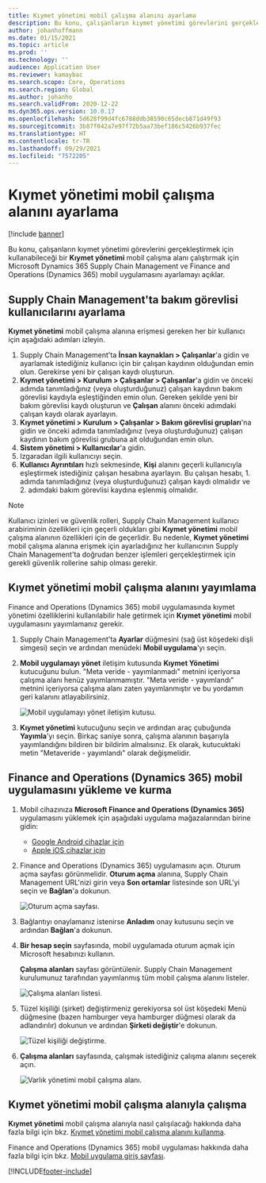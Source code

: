 ```yaml
---
title: Kıymet yönetimi mobil çalışma alanını ayarlama
description: Bu konu, çalışanların kıymet yönetimi görevlerini gerçekleştirmek için kullanabileceği bir Kıymet yönetimi mobil çalışma alanı çalıştırmak için Microsoft Dynamics 365 Supply Chain Management ve Finance and Operations (Dynamics 365) mobil uygulamasını ayarlamayı açıklar.
author: johanhoffmann
ms.date: 01/15/2021
ms.topic: article
ms.prod: ''
ms.technology: ''
audience: Application User
ms.reviewer: kamaybac
ms.search.scope: Core, Operations
ms.search.region: Global
ms.author: johanho
ms.search.validFrom: 2020-12-22
ms.dyn365.ops.version: 10.0.17
ms.openlocfilehash: 5d628f99d4fc6788ddb38590c65decb871d49f93
ms.sourcegitcommit: 3b87f042a7e97f72b5aa73bef186c5426b937fec
ms.translationtype: HT
ms.contentlocale: tr-TR
ms.lasthandoff: 09/29/2021
ms.locfileid: "7572205"
---
```

# <a name="set-up-the-asset-management-mobile-workspace"></a>Kıymet yönetimi mobil çalışma alanını ayarlama

[!include [banner](../includes/banner.md)]

Bu konu, çalışanların kıymet yönetimi görevlerini gerçekleştirmek için kullanabileceği bir **Kıymet yönetimi** mobil çalışma alanı çalıştırmak için Microsoft Dynamics 365 Supply Chain Management ve Finance and Operations (Dynamics 365) mobil uygulamasını ayarlamayı açıklar.

## <a name="set-up-maintenance-worker-users-in-supply-chain-management"></a>Supply Chain Management'ta bakım görevlisi kullanıcılarını ayarlama

**Kıymet yönetimi** mobil çalışma alanına erişmesi gereken her bir kullanıcı için aşağıdaki adımları izleyin.

1. Supply Chain Management'ta **İnsan kaynakları \> Çalışanlar**'a gidin ve ayarlamak istediğiniz kullanıcı için bir çalışan kaydının olduğundan emin olun. Gerekirse yeni bir çalışan kaydı oluşturun.
1. **Kıymet yönetimi \> Kurulum \> Çalışanlar \> Çalışanlar**'a gidin ve önceki adımda tanımladığınız (veya oluşturduğunuz) çalışan kaydının bakım görevlisi kaydıyla eşleştiğinden emin olun. Gereken şekilde yeni bir bakım görevlisi kaydı oluşturun ve **Çalışan** alanını önceki adımdaki çalışan kaydı olarak ayarlayın.
1. **Kıymet yönetimi \> Kurulum \> Çalışanlar \> Bakım görevlisi grupları**'na gidin ve önceki adımda tanımladığınız (veya oluşturduğunuz) çalışan kaydının bakım görevlisi grubuna ait olduğundan emin olun.
1. **Sistem yönetimi \> Kullanıcılar**'a gidin.
1. Izgaradan ilgili kullanıcıyı seçin.
1. **Kullanıcı Ayrıntıları** hızlı sekmesinde, **Kişi** alanını geçerli kullanıcıyla eşleştirmek istediğiniz çalışan hesabına ayarlayın. Bu çalışan hesabı, 1. adımda tanımladığınız (veya oluşturduğunuz) çalışan kaydı olmalıdır ve 2. adımdaki bakım görevlisi kaydına eşlenmiş olmalıdır.

> [!NOTE]
> Kullanıcı izinleri ve güvenlik rolleri, Supply Chain Management kullanıcı arabiriminin özellikleri için geçerli oldukları gibi **Kıymet yönetimi** mobil çalışma alanının özellikleri için de geçerlidir. Bu nedenle, **Kıymet yönetimi** mobil çalışma alanına erişmek için ayarladığınız her kullanıcının Supply Chain Management'ta doğrudan benzer işlemleri gerçekleştirmek için gerekli güvenlik rollerine sahip olması gerekir.

## <a name="publish-the-asset-management-mobile-workspace"></a>Kıymet yönetimi mobil çalışma alanını yayımlama

Finance and Operations (Dynamics 365) mobil uygulamasında kıymet yönetimi özelliklerini kullanılabilir hale getirmek için **Kıymet yönetimi** mobil uygulamasını yayımlamanız gerekir.

1. Supply Chain Management'ta **Ayarlar** düğmesini (sağ üst köşedeki dişli simgesi) seçin ve ardından menüdeki **Mobil uygulama**'yı seçin.
1. **Mobil uygulamayı yönet** iletişim kutusunda **Kıymet Yönetimi** kutucuğunu bulun. "Meta veride - yayımlanmadı" metnini içeriyorsa çalışma alanı henüz yayımlanmamıştır. "Meta veride - yayımlandı" metnini içeriyorsa çalışma alanı zaten yayımlanmıştır ve bu yordamın geri kalanını atlayabilirsiniz.

    ![Mobil uygulamayı yönet iletişim kutusu.](media/mobile-workspaces.png "Mobil uygulamayı yönet iletişim kutusu")

1. **Kıymet yönetimi** kutucuğunu seçin ve ardından araç çubuğunda **Yayımla**'yı seçin. Birkaç saniye sonra, çalışma alanının başarıyla yayımlandığını bildiren bir bildirim almalısınız. Ek olarak, kutucuktaki metin "Metaveride - yayımlandı" olarak değişmelidir.

## <a name="install-and-set-up-the-finance-and-operations-dynamics-365-mobile-app"></a>Finance and Operations (Dynamics 365) mobil uygulamasını yükleme ve kurma

1. Mobil cihazınıza **Microsoft Finance and Operations (Dynamics 365)** uygulamasını yüklemek için aşağıdaki uygulama mağazalarından birine gidin:

    - [Google Android cihazlar için](https://go.microsoft.com/fwlink/?linkid=850662)
    - [Apple iOS cihazlar için](https://go.microsoft.com/fwlink/?linkid=850663)

1. Finance and Operations (Dynamics 365) uygulamasını açın. Oturum açma sayfası görünmelidir. **Oturum açma** alanına, Supply Chain Management URL'nizi girin veya **Son ortamlar** listesinde son URL'yi seçin ve **Bağlan**'a dokunun.

    ![Oturum açma sayfası.](media/mobile-app-sign-in.png "Oturum açma sayfası")

1. Bağlantıyı onaylamanız istenirse **Anladım** onay kutusunu seçin ve ardından **Bağlan**'a dokunun.
1. **Bir hesap seçin** sayfasında, mobil uygulamada oturum açmak için Microsoft hesabınızı kullanın.

    **Çalışma alanları** sayfası görüntülenir. Supply Chain Management kurulumunuz tarafından yayımlanmış tüm mobil çalışma alanını listeler.

    ![Çalışma alanları listesi.](media/mobile-app-workspaces.png "Çalışma alanları listesi")

1. Tüzel kişiliği (şirket) değiştirmeniz gerekiyorsa sol üst köşedeki Menü düğmesine (bazen hamburger veya hamburger düğmesi olarak da adlandırılır) dokunun ve ardından **Şirketi değiştir**'e dokunun.

    ![Tüzel kişiliği değiştirme.](media/mobile-app-change-comp.png "Tüzel kişiliği değiştirme")

1. **Çalışma alanları** sayfasında, çalışmak istediğiniz çalışma alanını seçerek açın.

    ![Varlık yönetimi mobil çalışma alanı.](media/mobile-app-asset-workspace.png "Varlık yönetimi mobil çalışma alanı")

## <a name="work-with-the-asset-management-mobile-workspace"></a>Kıymet yönetimi mobil çalışma alanıyla çalışma

**Kıymet yönetimi** mobil çalışma alanıyla nasıl çalışılacağı hakkında daha fazla bilgi için bkz. [Kıymet yönetimi mobil çalışma alanını kullanma](asset-management-mobile-workspace.md).

Finance and Operations (Dynamics 365) mobil uygulaması hakkında daha fazla bilgi için bkz. [Mobil uygulama giriş sayfası](../../fin-ops-core/dev-itpro/mobile-apps/Mobile-app-home-page.md).


[!INCLUDE[footer-include](../../includes/footer-banner.md)]